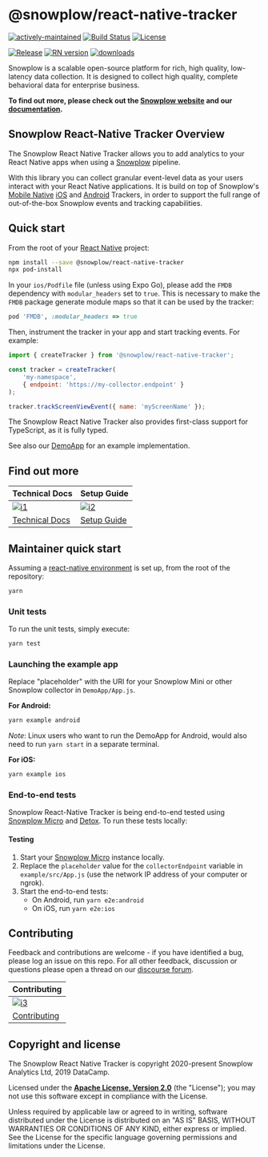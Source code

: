 # @snowplow/react-native-tracker

[![actively-maintained]][tracker-classification]
[![Build Status][gh-actions-image]][gh-actions]
[![License][license-image]][license]

[![Release][release-image]][releases]
[![RN version][react-native-v-image]][react-native-v]
[![downloads][downloads-dm-image]][downloads-dm]

Snowplow is a scalable open-source platform for rich, high quality, low-latency data collection. It is designed to collect high quality, complete behavioral data for enterprise business.

**To find out more, please check out the [Snowplow website][website] and our [documentation][docs].**

## Snowplow React-Native Tracker Overview

The Snowplow React Native Tracker allows you to add analytics to your React Native apps when using a [Snowplow][snowplow] pipeline.

With this library you can collect granular event-level data as your users interact with your React Native applications. It is build on top of Snowplow's [Mobile Native][native-trackers] [iOS][objc-tracker] and [Android][android-tracker] Trackers, in order to support the full range of out-of-the-box Snowplow events and tracking capabilities.

## Quick start

From the root of your [React Native][react-native] project:

```sh
npm install --save @snowplow/react-native-tracker
npx pod-install
```

In your `ios/Podfile` file (unless using Expo Go), please add the `FMDB` dependency with `modular_headers` set to `true`. This is necessary to make the `FMDB` package generate module maps so that it can be used by the tracker:

```rb
pod 'FMDB', :modular_headers => true
```

Then, instrument the tracker in your app and start tracking events. For example:

```javascript
import { createTracker } from '@snowplow/react-native-tracker';

const tracker = createTracker(
    'my-namespace',
    { endpoint: 'https://my-collector.endpoint' }
);

tracker.trackScreenViewEvent({ name: 'myScreenName' });
```

The Snowplow React Native Tracker also provides first-class support for TypeScript, as it is fully typed.

See also our [DemoApp](example) for an example implementation.

## Find out more

| Technical Docs                    | Setup Guide                 |
|-----------------------------------|-----------------------------|
| [![i1][techdocs-image]][techdocs] | [![i2][setup-image]][setup] |
| [Technical Docs][techdocs]        | [Setup Guide][setup]        |

## Maintainer quick start

Assuming a [react-native environment][react-native-environment] is set up, from the root of the repository:

```bash
yarn
```

### Unit tests

To run the unit tests, simply execute:

```sh
yarn test
```

### Launching the example app

Replace "placeholder" with the URI for your Snowplow Mini or other Snowplow collector in `DemoApp/App.js`.

**For Android:**

```bash
yarn example android
```
_Note_: Linux users who want to run the DemoApp for Android, would also need to run `yarn start` in a separate terminal.

**For iOS:**

```bash
yarn example ios
```

### End-to-end tests

Snowplow React-Native Tracker is being end-to-end tested using [Snowplow Micro][snowplow-micro] and [Detox][detox]. To run these tests locally:

#### Testing

1. Start your [Snowplow Micro][snowplow-micro] instance locally.
2. Replace the `placeholder` value for the `collectorEndpoint` variable in `example/src/App.js` (use the network IP address of your computer or ngrok).
3. Start the end-to-end tests:
   * On Android, run `yarn e2e:android`
   * On iOS, run `yarn e2e:ios`

## Contributing

Feedback and contributions are welcome - if you have identified a bug, please log an issue on this repo. For all other feedback, discussion or questions please open a thread on our [discourse forum][discourse].

| Contributing                              |
|-------------------------------------------|
| [![i3][contributing-image]][contributing] |
| [Contributing][contributing]              |

## Copyright and license

The Snowplow React Native Tracker is copyright 2020-present Snowplow Analytics Ltd, 2019 DataCamp.

Licensed under the **[Apache License, Version 2.0][license]** (the "License");
you may not use this software except in compliance with the License.

Unless required by applicable law or agreed to in writing, software
distributed under the License is distributed on an "AS IS" BASIS,
WITHOUT WARRANTIES OR CONDITIONS OF ANY KIND, either express or implied.
See the License for the specific language governing permissions and
limitations under the License.

[tracker-classification]: https://docs.snowplowanalytics.com/docs/collecting-data/collecting-from-own-applications/tracker-maintenance-classification/
[actively-maintained]: https://img.shields.io/static/v1?style=flat&label=Snowplow&message=Actively%20Maintained&color=6638b8&labelColor=9ba0aa&logo=data:image/png;base64,iVBORw0KGgoAAAANSUhEUgAAABAAAAAQCAMAAAAoLQ9TAAAAeFBMVEVMaXGXANeYANeXANZbAJmXANeUANSQAM+XANeMAMpaAJhZAJeZANiXANaXANaOAM2WANVnAKWXANZ9ALtmAKVaAJmXANZaAJlXAJZdAJxaAJlZAJdbAJlbAJmQAM+UANKZANhhAJ+EAL+BAL9oAKZnAKVjAKF1ALNBd8J1AAAAKHRSTlMAa1hWXyteBTQJIEwRgUh2JjJon21wcBgNfmc+JlOBQjwezWF2l5dXzkW3/wAAAHpJREFUeNokhQOCA1EAxTL85hi7dXv/E5YPCYBq5DeN4pcqV1XbtW/xTVMIMAZE0cBHEaZhBmIQwCFofeprPUHqjmD/+7peztd62dWQRkvrQayXkn01f/gWp2CrxfjY7rcZ5V7DEMDQgmEozFpZqLUYDsNwOqbnMLwPAJEwCopZxKttAAAAAElFTkSuQmCC
[gh-actions]: https://github.com/snowplow-incubator/snowplow-react-native-tracker/actions
[gh-actions-image]: https://github.com/snowplow-incubator/snowplow-react-native-tracker/workflows/build/badge.svg?branch=master

[license]: https://www.apache.org/licenses/LICENSE-2.0
[license-image]: https://img.shields.io/badge/license-Apache--2-blue.svg?style=flat

[releases]: https://www.npmjs.com/package/@snowplow/react-native-tracker
[release-image]: https://img.shields.io/npm/v/@snowplow/react-native-tracker

[react-native-v]: https://www.npmjs.com/package/@snowplow/react-native-tracker
[react-native-v-image]: https://img.shields.io/npm/dependency-version/@snowplow/react-native-tracker/peer/react-native

[downloads-dm]: https://www.npmjs.com/package/@snowplow/react-native-tracker
[downloads-dm-image]: https://img.shields.io/npm/dm/@snowplow/react-native-tracker

[website]: https://snowplowanalytics.com
[docs]: https://docs.snowplowanalytics.com
[snowplow]: https://github.com/snowplow/snowplow
[discourse]: https://discourse.snowplowanalytics.com

[techdocs]: https://docs.snowplowanalytics.com/docs/collecting-data/collecting-from-own-applications/react-native-tracker/introduction
[techdocs-image]: https://d3i6fms1cm1j0i.cloudfront.net/github/images/techdocs.png
[setup]: https://docs.snowplowanalytics.com/docs/collecting-data/collecting-from-own-applications/react-native-tracker/quick-start-guide/
[setup-image]: https://d3i6fms1cm1j0i.cloudfront.net/github/images/setup.png

[contributing]: https://github.com/snowplow-incubator/snowplow-react-native-tracker/blob/master/CONTRIBUTING.md
[contributing-image]: https://d3i6fms1cm1j0i.cloudfront.net/github/images/contributing.png

[react-native]: https://reactnative.dev/
[react-native-environment]: https://reactnative.dev/docs/environment-setup
[snowplow-micro]: https://github.com/snowplow-incubator/snowplow-micro
[snowplow-mini]: https://github.com/snowplow/snowplow-mini

[native-trackers]: https://docs.snowplowanalytics.com/docs/collecting-data/collecting-from-own-applications/mobile-trackers/mobile-trackers-v2-0
[objc-tracker]: https://github.com/snowplow/snowplow-objc-tracker
[android-tracker]: https://github.com/snowplow/snowplow-android-tracker

[demoapp]: https://github.com/snowplow-incubator/snowplow-react-native-tracker/tree/master/DemoApp
[gh-actions-workflows]: https://github.com/snowplow-incubator/snowplow-react-native-tracker/tree/master/.github/workflows
[detox]: https://github.com/wix/Detox
[detox-android-env]: https://github.com/wix/Detox/blob/master/docs/Introduction.AndroidDevEnv.md
[detox-ios-env]: https://github.com/wix/Detox/blob/master/docs/Introduction.iOSDevEnv.md
